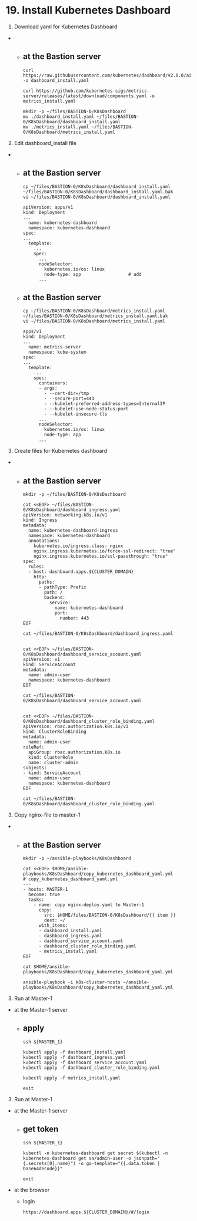 # **19. Install Kubernetes Dashboard**



1. Download yaml for Kubernetes Dashboard
  -  
    - at the Bastion server
      -  

          curl https://raw.githubusercontent.com/kubernetes/dashboard/v2.0.0/aio/deploy/recommended.yaml -o dashboard_install.yaml

          curl https://github.com/kubernetes-sigs/metrics-server/releases/latest/download/components.yaml -o metrics_install.yaml

          mkdir -p ~/files/BASTION-0/K8sDashboard
          mv ./dashboard_install.yaml ~/files/BASTION-0/K8sDashboard/dashboard_install.yaml
          mv ./metrics_install.yaml ~/files/BASTION-0/K8sDashboard/metrics_install.yaml

2. Edit dashboard_install file
  -  
    - at the Bastion server
      -  
          cp ~/files/BASTION-0/K8sDashboard/dashboard_install.yaml ~/files/BASTION-0/K8sDashboard/dashboard_install.yaml.bak
          vi ~/files/BASTION-0/K8sDashboard/dashboard_install.yaml

          apiVersion: apps/v1
          kind: Deployment
          ...
            name: kubernetes-dashboard
            namespace: kubernetes-dashboard
          spec:
          ...
            template:
              ...
              spec:
                ...
                nodeSelector:
                  kubernetes.io/os: linux
                  node-type: app                  # add
                ...

    - at the Bastion server
      -  
          cp ~/files/BASTION-0/K8sDashboard/metrics_install.yaml  ~/files/BASTION-0/K8sDashboard/metrics_install.yaml.bak
          vi ~/files/BASTION-0/K8sDashboard/metrics_install.yaml

          apps/v1
          kind: Deployment
          ...
            name: metrics-server
            namespace: kube-system
          spec:
          ...
            template:
              ...
              spec:
                containers:
                - args:
                  - --cert-dir=/tmp
                  - --secure-port=443
                  - --kubelet-preferred-address-types=InternalIP
                  - --kubelet-use-node-status-port
                  - --kubelet-insecure-tls
                ...
                nodeSelector:
                  kubernetes.io/os: linux
                  node-type: app
                ...


3. Create files for Kubernetes dashboard
  -  
    - at the Bastion server
      -  
          
          mkdir -p ~/files/BASTION-0/K8sDashboard

          cat <<EOF> ~/files/BASTION-0/K8sDashboard/dashboard_ingress.yaml
          apiVersion: networking.k8s.io/v1
          kind: Ingress
          metadata:
            name: kubernetes-dashboard-ingress
            namespace: kubernetes-dashboard
            annotations:
              kubernetes.io/ingress.class: nginx
              nginx.ingress.kubernetes.io/force-ssl-redirect: "true"
              nginx.ingress.kubernetes.io/ssl-passthrough: "true"
          spec:
            rules:
            - host: dashboard.apps.${CLUSTER_DOMAIN}
              http:
                paths:
                - pathType: Prefix
                  path: /
                  backend:
                    service:
                      name: kubernetes-dashboard
                      port:
                        number: 443
          EOF

          cat ~/files/BASTION-0/K8sDashboard/dashboard_ingress.yaml


          cat <<EOF> ~/files/BASTION-0/K8sDashboard/dashboard_service_account.yaml
          apiVersion: v1
          kind: ServiceAccount
          metadata:
            name: admin-user
            namespace: kubernetes-dashboard
          EOF

          cat ~/files/BASTION-0/K8sDashboard/dashboard_service_account.yaml
          

          cat <<EOF> ~/files/BASTION-0/K8sDashboard/dashboard_cluster_role_binding.yaml
          apiVersion: rbac.authorization.k8s.io/v1
          kind: ClusterRoleBinding
          metadata:
            name: admin-user
          roleRef:
            apiGroup: rbac.authorization.k8s.io
            kind: ClusterRole
            name: cluster-admin
          subjects:
          - kind: ServiceAccount
            name: admin-user
            namespace: kubernetes-dashboard
          EOF

          cat ~/files/BASTION-0/K8sDashboard/dashboard_cluster_role_binding.yaml
          

          

3. Copy nginx-file to master-1
  -  
    - at the Bastion server
      -  
      
          mkdir -p ~/ansible-playbooks/K8sDashboard

          cat <<EOF> $HOME/ansible-playbooks/K8sDashboard/copy_kubernetes_dashboard_yaml.yml
          # copy_kubernetes_dashboard_yaml.yml
          ---
          - hosts: MASTER-1
            become: true
            tasks:
              - name: copy nginx-deploy.yaml to Master-1
                copy:
                  src: $HOME/files/BASTION-0/K8sDashboard/{{ item }}
                  dest: ~/
                with_items:
                - dashboard_install.yaml
                - dashboard_ingress.yaml
                - dashboard_service_account.yaml
                - dashboard_cluster_role_binding.yaml
                - metrics_install.yaml
          EOF

          cat $HOME/ansible-playbooks/K8sDashboard/copy_kubernetes_dashboard_yaml.yml

          ansible-playbook -i k8s-cluster-hosts ~/ansible-playbooks/K8sDashboard/copy_kubernetes_dashboard_yaml.yml

3. Run at Master-1
  - at the Master-1 server
    - apply 
      -  
      
          ssh ${MASTER_1}          
          
          kubectl apply -f dashboard_install.yaml
          kubectl apply -f dashboard_ingress.yaml
          kubectl apply -f dashboard_service_account.yaml
          kubectl apply -f dashboard_cluster_role_binding.yaml

          kubectl apply -f metrics_install.yaml     

          exit


3. Run at Master-1
  - at the Master-1 server
    - get token
      -  
      
          ssh ${MASTER_1}          
          
          kubectl -n kubernetes-dashboard get secret $(kubectl -n kubernetes-dashboard get sa/admin-user -o jsonpath="{.secrets[0].name}") -o go-template="{{.data.token | base64decode}}"  

          exit

  - at the browser
    - login

          https://dashboard.apps.${CLUSTER_DOMAIN}/#/login